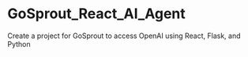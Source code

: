 # GoSprout_React_AI_Agent
Create a project for GoSprout to access OpenAI using React, Flask, and Python
